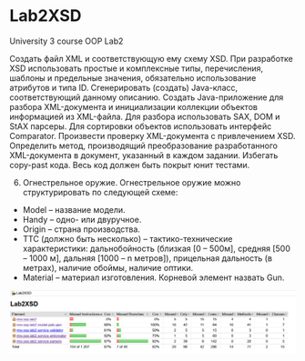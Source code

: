 # Lab2XSD
University 3 course OOP Lab2 

Создать файл XML и соответствующую ему схему XSD.
При разработке XSD использовать простые и комплексные типы, перечисления,
шаблоны и предельные значения, обязательно использование атрибутов и типа ID.
Сгенерировать (создать) Java-класс, соответствующий данному описанию.
Создать Java-приложение для разбора XML-документа и инициализации коллекции
объектов информацией из XML-файла. Для разбора использовать SAX, DOM и
StAX парсеры. Для сортировки объектов использовать интерфейс Comparator.
Произвести проверку XML-документа с привлечением XSD.
Определить метод, производящий преобразование разработанного XML-документа
в документ, указанный в каждом задании.
Избегать copy-past кода.
Весь код должен быть покрыт юнит тестами.

6. Огнестрельное оружие.
Огнестрельное оружие можно структурировать по следующей схеме:
- Model – название модели.
- Handy – одно- или двуручное.
- Origin – страна производства.
- TTC (должно быть несколько) – тактико-технические характеристики:
дальнобойность (близкая [0 – 500м], средняя [500 – 1000 м], дальняя [1000 – n
метров]), прицельная дальность (в метрах), наличие обоймы, наличие оптики.
- Material – материал изготовления.
Корневой элемент назвать Gun.

![jacoco](https://github.com/RostyslavMV/Lab2XSD/blob/master/jacoco-coverage-lab2.PNG)
